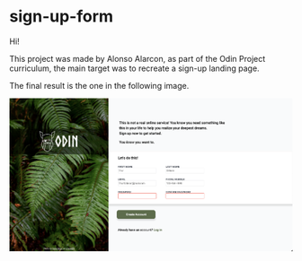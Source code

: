 # sign-up-form
Hi!

This project was made by Alonso Alarcon, as part of the Odin Project
curriculum, the main target was to recreate a sign-up landing page.

The final result is the one in the following image.

![IMAGE_DESCRIPTION](/rsc/finalResult.png)